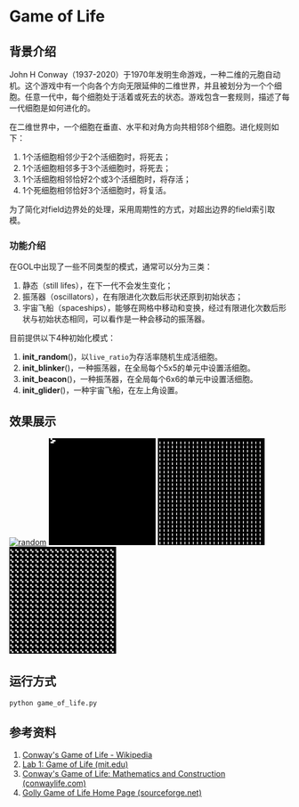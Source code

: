 # Game of Life

## 背景介绍

John H Conway（1937-2020）于1970年发明生命游戏，一种二维的元胞自动机。这个游戏中有一个向各个方向无限延伸的二维世界，并且被划分为一个个细胞。任意一代中，每个细胞处于活着或死去的状态。游戏包含一套规则，描述了每一代细胞是如何进化的。

在二维世界中，一个细胞在垂直、水平和对角方向共相邻8个细胞。进化规则如下：

1. 1个活细胞相邻少于2个活细胞时，将死去；
2. 1个活细胞相邻多于3个活细胞时，将死去；
3. 1个活细胞相邻恰好2个或3个活细胞时，将存活；
4. 1个死细胞相邻恰好3个活细胞时，将复活。

为了简化对field边界处的处理，采用周期性的方式，对超出边界的field索引取模。

### 功能介绍

在GOL中出现了一些不同类型的模式，通常可以分为三类：

1. 静态（still lifes），在下一代不会发生变化；
2. 振荡器（oscillators），在有限进化次数后形状还原到初始状态；
3. 宇宙飞船（spaceships），能够在网格中移动和变换，经过有限进化次数后形状与初始状态相同，可以看作是一种会移动的振荡器。

目前提供以下4种初始化模式：

1. **init_random**()，以`live_ratio`为存活率随机生成活细胞。
2. **init_blinker**()，一种振荡器，在全局每个5x5的单元中设置活细胞。
3. **init_beacon**()，一种振荡器，在全局每个6x6的单元中设置活细胞。
4. **init_glider**()，一种宇宙飞船，在左上角设置。

## 效果展示

<a href="gol.gif"><img src="imgs/gol.gif" height=192px title="random"></a>
<a href="glider.gif"><img src="imgs/glider.gif" height=192px title="glider"></a>
<a href="blinker.gif"><img src="imgs/blinker.gif" height=192px title="blinker"></a>
<a href="beacon.gif"><img src="imgs/beacon.gif" height=192px title="beacon"></a>

## 运行方式

```shell
python game_of_life.py
```

## 参考资料

1. [Conway's Game of Life - Wikipedia](https://en.wikipedia.org/wiki/Conway's_Game_of_Life)
2. [Lab 1: Game of Life (mit.edu)](https://ocw.mit.edu/courses/electrical-engineering-and-computer-science/6-087-practical-programming-in-c-january-iap-2010/labs/MIT6_087IAP10_lab01.pdf)
3. [Conway's Game of Life: Mathematics and Construction (conwaylife.com)](https://conwaylife.com/book/)
4. [Golly Game of Life Home Page (sourceforge.net)](http://golly.sourceforge.net/)
